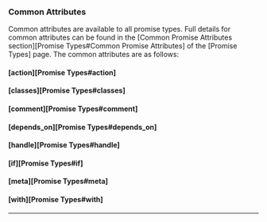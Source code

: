 ### Common Attributes

Common attributes are available to all promise types. Full details for common
attributes can be found in the [Common Promise Attributes section][Promise Types#Common Promise Attributes] of
the [Promise Types] page. The common attributes are as follows:

#### [action][Promise Types#action]

#### [classes][Promise Types#classes]

#### [comment][Promise Types#comment]

#### [depends_on][Promise Types#depends_on]

#### [handle][Promise Types#handle]

#### [if][Promise Types#if]

#### [meta][Promise Types#meta]

#### [with][Promise Types#with]

<hr>
